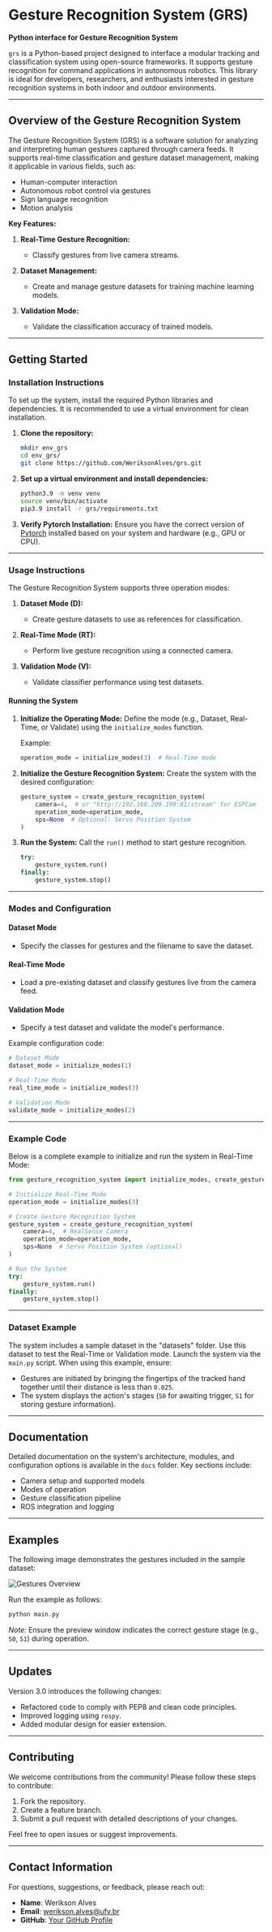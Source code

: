 # Gesture Recognition System (GRS)

**Python interface for Gesture Recognition System**

`grs` is a Python-based project designed to interface a modular tracking and classification system using open-source frameworks. It supports gesture recognition for command applications in autonomous robotics. This library is ideal for developers, researchers, and enthusiasts interested in gesture recognition systems in both indoor and outdoor environments.

---

## **Overview of the Gesture Recognition System**

The Gesture Recognition System (GRS) is a software solution for analyzing and interpreting human gestures captured through camera feeds. It supports real-time classification and gesture dataset management, making it applicable in various fields, such as:

- Human-computer interaction
- Autonomous robot control via gestures
- Sign language recognition
- Motion analysis

**Key Features:**

1. **Real-Time Gesture Recognition:**
   - Classify gestures from live camera streams.

2. **Dataset Management:**
   - Create and manage gesture datasets for training machine learning models.

3. **Validation Mode:**
   - Validate the classification accuracy of trained models.

---

## **Getting Started**

### **Installation Instructions**

To set up the system, install the required Python libraries and dependencies. It is recommended to use a virtual environment for clean installation. 

1. **Clone the repository:**
   ```bash
   mkdir env_grs
   cd env_grs/
   git clone https://github.com/WeriksonAlves/grs.git
   ```

2. **Set up a virtual environment and install dependencies:**
   ```bash
   python3.9 -m venv venv
   source venv/bin/activate
   pip3.9 install -r grs/requirements.txt
   ```

3. **Verify Pytorch Installation:**
   Ensure you have the correct version of [Pytorch](https://pytorch.org/get-started/locally/) installed based on your system and hardware (e.g., GPU or CPU).

---

### **Usage Instructions**

The Gesture Recognition System supports three operation modes:

1. **Dataset Mode (D):**
   - Create gesture datasets to use as references for classification.

2. **Real-Time Mode (RT):**
   - Perform live gesture recognition using a connected camera.

3. **Validation Mode (V):**
   - Validate classifier performance using test datasets.

#### **Running the System**

1. **Initialize the Operating Mode:**
   Define the mode (e.g., Dataset, Real-Time, or Validate) using the `initialize_modes` function.
   
   Example:
   ```python
   operation_mode = initialize_modes(3)  # Real-Time mode
   ```

2. **Initialize the Gesture Recognition System:**
   Create the system with the desired configuration:
   ```python
   gesture_system = create_gesture_recognition_system(
       camera=4,  # or "http://192.168.209.199:81/stream" for ESPCam
       operation_mode=operation_mode,
       sps=None  # Optional: Servo Position System
   )
   ```

3. **Run the System:**
   Call the `run()` method to start gesture recognition.
   ```python
   try:
       gesture_system.run()
   finally:
       gesture_system.stop()
   ```

---

### **Modes and Configuration**

#### **Dataset Mode**
- Specify the classes for gestures and the filename to save the dataset.

#### **Real-Time Mode**
- Load a pre-existing dataset and classify gestures live from the camera feed.

#### **Validation Mode**
- Specify a test dataset and validate the model's performance.

Example configuration code:
```python
# Dataset Mode
dataset_mode = initialize_modes(1)

# Real-Time Mode
real_time_mode = initialize_modes(3)

# Validation Mode
validate_mode = initialize_modes(2)
```

---

### **Example Code**

Below is a complete example to initialize and run the system in Real-Time Mode:

```python
from gesture_recognition_system import initialize_modes, create_gesture_recognition_system

# Initialize Real-Time Mode
operation_mode = initialize_modes(3)

# Create Gesture Recognition System
gesture_system = create_gesture_recognition_system(
    camera=4,  # RealSense Camera
    operation_mode=operation_mode,
    sps=None  # Servo Position System (optional)
)

# Run the System
try:
    gesture_system.run()
finally:
    gesture_system.stop()
```

---

### **Dataset Example**

The system includes a sample dataset in the "datasets" folder. Use this dataset to test the Real-Time or Validation mode. Launch the system via the `main.py` script. When using this example, ensure:

- Gestures are initiated by bringing the fingertips of the tracked hand together until their distance is less than `0.025`.
- The system displays the action's stages (`S0` for awaiting trigger, `S1` for storing gesture information).

---

## **Documentation**

Detailed documentation on the system's architecture, modules, and configuration options is available in the `docs` folder. Key sections include:

- Camera setup and supported models
- Modes of operation
- Gesture classification pipeline
- ROS integration and logging

---

## **Examples**

The following image demonstrates the gestures included in the sample dataset:

![Gestures Overview](docs/images/gesture_class.png)

Run the example as follows:
```bash
python main.py
```

*Note:* Ensure the preview window indicates the correct gesture stage (e.g., `S0`, `S1`) during operation.

---

## **Updates**

Version 3.0 introduces the following changes:
- Refactored code to comply with PEP8 and clean code principles.
- Improved logging using `rospy`.
- Added modular design for easier extension.

---

## **Contributing**

We welcome contributions from the community! Please follow these steps to contribute:
1. Fork the repository.
2. Create a feature branch.
3. Submit a pull request with detailed descriptions of your changes.

Feel free to open issues or suggest improvements.

---

## **Contact Information**

For questions, suggestions, or feedback, please reach out:

- **Name**: Werikson Alves
- **Email**: werikson.alves@ufv.br
- **GitHub**: [Your GitHub Profile](https://github.com/WeriksonAlves)
